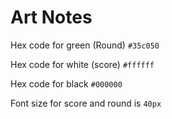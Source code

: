 # Art Notes

Hex code for green (Round) `#35c050`

Hex code for white (score) `#ffffff`

Hex code for black `#000000`

Font size for score and round is `40px`